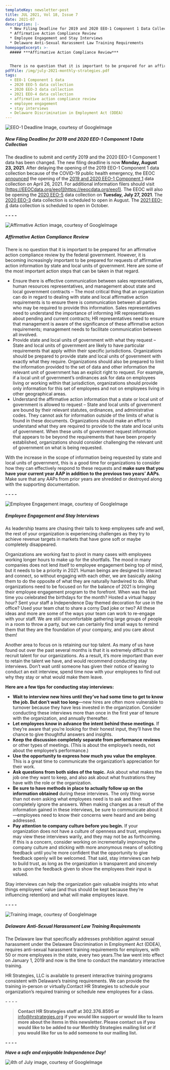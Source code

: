 ```yaml
---
templateKey: newsletter-post
title: JUL 2021, Vol 18, Issue 7
date: 2021-07
description: |-
  * New Filing Deadline for 2019 and 2020 EEO-1 Component 1 Data Collection
  * Affirmative Action Compliance Review
  * Employee Engagement and Stay Interviews
  * Delaware Anti-Sexual Harassment Law Training Requirements
homepageExcerpt: >-
  ##### ***Affirmative Action Compliance Review***


  There is no question that it is important to be prepared for an affirmative action compliance review by the federal government. However, it is becoming increasingly important to be prepared for requests of affirmative action information by state and local units of government. Read more for some of the most important action steps that can be taken in that regard.
pdfFile: /img/july-2021-monthly-strategies.pdf
tags:
  - EEO-1 Component 1 data
  - 2020 EEO-5 data collection
  - 2020 EEO-3 data collection
  - 2021 EEO-4 data collection
  - affirmative action compliance review
  - employee engagement
  - stay interviews
  - Delaware Discrimination in Employment Act (DDEA)
---
```

![EEO-1 Deadline Image, courtesy of GoogleImage](/img/eeo-1-deadline.jpg "EEO-1 Deadline Image, courtesy of GoogleImage")

##### ***New Filing Deadline for 2019 and 2020 EEO-1 Component 1 Data Collection***

The deadline to submit and certify 2019 and the 2020 EEO-1 Component 1 data has been changed. The new filing deadline is now **Monday, August 23, 2021**. After delaying the opening of the 2019 EEO-1 Component 1 data collection because of the COVID-19 public health emergency, the EEOC [announced](https://www.eeoc.gov/newsroom/eeoc-announces-opening-2019-and-2020-eeo-1-component-1-data-collection) the opening of the [2019 and 2020 EEO-1 Component 1](https://www.eeoc.gov/employers/eeo-1-data-collection) data collection on April 26, 2021. For additional information filers should visit [https://EEOCdata.org/eeo1](https://eeocdata.org/eeo1). The EEOC will also be opening the [2020 EEO-5](https://www.eeoc.gov/employers/2020-eeo-5-data-collection) data collection on **Tuesday, July 27, 2021**. The [2020 EEO-3](https://www.eeoc.gov/employers/2020-eeo-3-data-collection) data collection is scheduled to open in August. The [2021 EEO-4](https://www.eeoc.gov/employers/2021-eeo-4-data-collection) data collection is scheduled to open in October.

***\- - - -***

![Affirmative Action image, courtesy of GoogleImage](/img/aap3.jpg "Affirmative Action image, courtesy of GoogleImage")

##### ***Affirmative Action Compliance Review***

There is no question that it is important to be prepared for an affirmative action compliance review by the federal government. However, it is becoming increasingly important to be prepared for requests of affirmative action information by state and local units of government. Here are some of the most important action steps that can be taken in that regard.

* Ensure there is effective communication between sales representatives, human resources representatives, and management about state and local government contracts – The most critical thing that an organization can do in regard to dealing with state and local affirmative action requirements is to ensure there is communication between all parties who may be required to provide this information. Sales representatives need to understand the importance of informing HR representatives about pending and current contracts; HR representatives need to ensure that management is aware of the significance of these affirmative action requirements; management needs to facilitate communication between all involved.
* Provide state and local units of government with what they request – State and local units of government are likely to have particular requirements that apply within their specific jurisdictions. Organizations should be prepared to provide state and local units of government with exactly what they require. Organizations should also be prepared to limit the information provided to the set of data and other information the relevant unit of government has an explicit right to request. For example, if a local unit of government’s ordinances ask for data on employees living or working within that jurisdiction, organizations should provide only information for this set of employees and not on employees living in other geographical areas.
* Understand the affirmative action information that a state or local unit of government is allowed to request – State and local units of government are bound by their relevant statutes, ordinances, and administrative codes. They cannot ask for information outside of the limits of what is found in these documents. Organizations should make an effort to understand what they are required to provide to the state and local units of government. When these units of government request information that appears to be beyond the requirements that have been properly established, organizations should consider challenging the relevant unit of government on what is being requested.

With the increase in the scope of information being requested by state and local units of government, this is a good time for organizations to consider how they can effectively respond to these requests and **make sure that you have your current year AAP in addition to the previous two years’ AAPs**. Make sure that any AAPs from prior years are shredded or destroyed along with the supporting documentation.

***\- - - -***

![Employee Engagement image, courtesy of GoogleImage](/img/employee-engagement.jpg "Employee Engagement image, courtesy of GoogleImage")

##### ***Employee Engagement and Stay Interviews***

As leadership teams are chasing their tails to keep employees safe and well, the rest of your organization is experiencing challenges as they try to achieve revenue targets in markets that have gone soft or maybe completely disappeared.

Organizations are working fast to pivot in many cases with employees working longer hours to make up for the shortfalls. The mood in many companies does not lend itself to employee engagement being top of mind, but it needs to be a priority in 2021. Human beings are designed to interact and connect, so without engaging with each other, we are basically asking them to do the opposite of what they are naturally hardwired to do. What organizations need to be focused on for the balance of 2021 is bringing their employee engagement program to the forefront. When was the last time you celebrated the birthdays for the month? Hosted a virtual happy hour? Sent your staff a Independence Day themed decoration for use in the office? Used your team chat to share a corny Dad joke or two? All these ideas and more are some of the ways your team can work to re-engage with your staff. We are still uncomfortable gathering large groups of people in a room to throw a party, but we can certainly find small ways to remind them that they are the foundation of your company, and you care about them!

Another area to focus on is retaining our top talent. As many of us have found out over the past several months is that it is extremely difficult to recruit talent for our organizations. As a result, it’s more important than ever to retain the talent we have, and would recommend conducting stay interviews. Don’t wait until someone has given their notice of leaving to conduct an exit interview, spend time now with your employees to find out why they stay or what would make them leave.

**Here are a few tips for conducting stay interviews:**

* **Wait to interview new hires until they’ve had some time to get to know the job. But don’t wait too long**—new hires are often more vulnerable to turnover because they have less invested in the organization. Consider conducting these interviews more than once in the first year of tenure with the organization, and annually thereafter.
* **Let employees know in advance the intent behind these meetings**. If they’re aware that you’re looking for their honest input, they’ll have the chance to give thoughtful answers and insights.
* **Keep the discussion completely separate from performance reviews** or other types of meetings. (This is about the employee’s needs, not about the employee’s performance.)
* **Use the opportunity to express how much you value the employee**. This is a great time to communicate the organization’s appreciation for their work.
* **Ask questions from both sides of the topic.** Ask about what makes the job one they want to keep, and also ask about what frustrations they have with the role or the organization.
* **Be sure to have methods in place to actually follow up on the information obtained** during these interviews. The only thing worse than not even asking what employees need is to ask and then completely ignore the answers. When making changes as a result of the information gained in these interviews, be sure to communicate about it—employees need to know their concerns were heard and are being addressed.
* **Pay attention to company culture before you begin.** If your organization does not have a culture of openness and trust, employees may view these interviews warily, and they may not be as forthcoming. If this is a concern, consider working on incrementally improving the company culture and sticking with more anonymous means of soliciting feedback until you’re more confident that the opportunity to give feedback openly will be welcomed. That said, stay interviews can help to build trust, as long as the organization is transparent and sincerely acts upon the feedback given to show the employees their input is valued.

Stay interviews can help the organization gain valuable insights into what things employees’ value (and thus should be kept because they’re influencing retention) and what will make employees leave.

***\- - - -***

![Training image, courtesy of GoogleImage](/img/training.jpg "Training image, courtesy of GoogleImage")

##### ***Delaware Anti-Sexual Harassment Law Training Requirements***

The Delaware law that specifically addresses prohibition against sexual harassment under the Delaware Discrimination in Employment Act (DDEA), requires anti-sexual harassment training requirements for employers, with 50 or more employees in the state, every two years.The law went into effect on January 1, 2019 and now is the time to conduct the mandatory interactive training.

HR Strategies, LLC is available to present interactive training programs consistent with Delaware’s training requirements. We can provide the training in-person or virtually.Contact HR Strategies to schedule your organization’s required training or schedule new employees for a class.

\- - - -

> **Contact HR Strategies staff at 302.376.8595 or** [info@hrstrategies.org](mailto:info@hrstrategies.org) **if you would like support or would like to learn more about the items in this newsletter. Please contact us if you would like to be added to our Monthly Strategies mailing list or if you would like for us to add someone to our mailing list.**

***\- - - -***

***Have a safe and enjoyable Independence Day!***

![4th of July image, courtesy of GoogleImage](/img/4th-of-july.jpg "4th of July image, courtesy of GoogleImage")